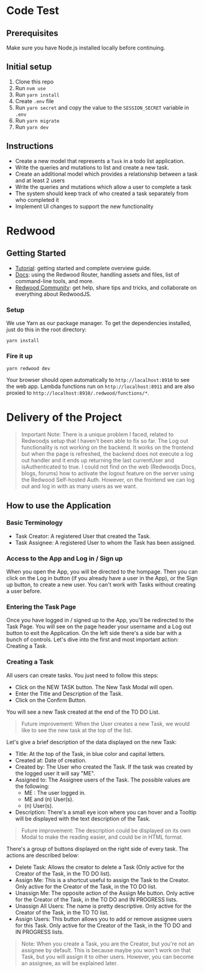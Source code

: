 # Code Test

## Prerequisites

Make sure you have Node.js installed locally before continuing.

## Initial setup

1. Clone this repo
1. Run `nvm use`
1. Run `yarn install`
1. Create `.env` file
1. Run `yarn secret` and copy the value to the `SESSION_SECRET` variable in `.env`
1. Run `yarn migrate`
1. Run `yarn dev`

## Instructions

- Create a new model that represents a `Task` in a todo list application.
-	Write the queries and mutations to list and create a new task.
- Create an additional model which provides a relationship between a task and at least 2 users
- Write the queries and mutations which allow a user to complete a task
- The system should keep track of who created a task separately from who completed it
- Implement UI changes to support the new functionality

# Redwood

## Getting Started
- [Tutorial](https://redwoodjs.com/tutorial/welcome-to-redwood): getting started and complete overview guide.
- [Docs](https://redwoodjs.com/docs/introduction): using the Redwood Router, handling assets and files, list of command-line tools, and more.
- [Redwood Community](https://community.redwoodjs.com): get help, share tips and tricks, and collaborate on everything about RedwoodJS.

### Setup

We use Yarn as our package manager. To get the dependencies installed, just do this in the root directory:

```terminal
yarn install
```

### Fire it up

```terminal
yarn redwood dev
```

Your browser should open automatically to `http://localhost:8910` to see the web app. Lambda functions run on `http://localhost:8911` and are also proxied to `http://localhost:8910/.redwood/functions/*`.

# Delivery of the Project

> Important Note: There is a unique problem I faced, related to Redwoodjs setup that I haven't been able to fix so far. The Log out functionality  is not working on the backend. It works on the frontend but when the page is refreshed, the backend does not execute a log out handler and it  ends up returning the last currentUser and isAuthenticated to true. I could not find on the web (Redwoodjs Docs, blogs, forums) how to activate the logout feature on the server using the Redwood Self-hosted Auth.
However, on the frontend we can log out and log in with as many users as we want.

## How to use the Application

### Basic Terminology

- Task Creator: A registered User that created the Task.
- Task Assignee: A registered User to whom the Task has been assigned.


### Access to the App and Log in / Sign up

When you open the App, you will be directed to the hompage. Then you can click on the Log in button (if you already have a user in the App), or the Sign up button, to create a new user. You can't work with Tasks without creating a user before.

### Entering the Task Page

Once you have logged in / signed up to the App, you'll be redirected to the Task Page. You will see on the page header your username and a Log out button to exit the Application. On the left side there's a side bar with a bunch of controls. Let's dive into the first and most important action: Creating a Task.

### Creating a Task

All users can create tasks. You just need to follow this steps:

- Click on the NEW TASK button. The New Task Modal will open.
- Enter the Title and Description of the Task.
- Click on the Confirm Button.

You will see a new Task created at the end of the TO DO List.

> Future improvement: When the User creates a new Task, we would like to see the new task at the top of the list.

Let's give a brief description of the data displayed on the new Task:

- Title: At the top of the Task, in blue color and capital letters.
- Created at: Date of creation.
- Created by: The User who created the Task. If the task was created by the logged user it will say "ME".
- Assigned to: The Assignee users of the Task. The possible values are the following:
  - ME : The user logged in.
  - ME and (n) User(s).
  - (n) User(s).
- Description: There's a small eye icon where you can hover and a Tooltip will be displayed with the text description of the Task.

> Future improvement: The description could be displayed on its own Modal to make the reading easier, and could be in HTML format.

There's a group of buttons displayed on the right side of every task. The actions are described below:

- Delete Task: Allows the creator to delete a Task (Only active for the Creator of the Task, in the TO DO list).
- Assign Me: This is a shortcut useful to assign the Task to the Creator. Only active for the Creator of the Task, in the TO DO list.
- Unassign Me: The opposite action of the Assign Me button. Only active for the Creator of the Task, in the TO DO and IN PROGRESS lists.
- Unassign All Users: The name is pretty descriptive. Only active for the Creator of the Task, in the TO TO list.
- Assign Users: This button allows you to add or remove assignee users for this Task. Only active for the Creator of the Task, in the TO DO and IN PROGRESS lists.

> Note: When you create a Task, you are the Creator, but you're not an assignee by default. This is because maybe you won't work on that Task, but you will assign it to other users. However, you can become an assignee, as will be explained later.





